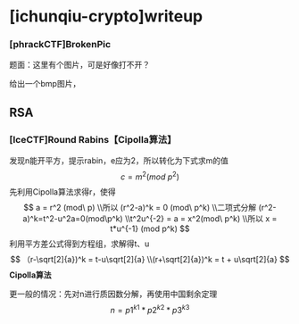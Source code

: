# [ichunqiu-crypto]writeup

### [phrackCTF]BrokenPic

题面：这里有个图片，可是好像打不开？



给出一个bmp图片，





## RSA

### [IceCTF]Round Rabins【Cipolla算法】

发现n能开平方，提示rabin，e应为2，所以转化为下式求m的值
$$
c = m^2 (mod\ p^2)
$$
先利用Cipolla算法求得r，使得
$$
a = r^2 (mod\ p)
\\所以 (r^2-a)^k = 0 (mod\ p^k)
\\二项式分解 (r^2-a)^k=t^2-u^2a=0(mod\p^k)
\\t^2u^{-2} = a = x^2(mod\ p^k)
\\所以 x = t*u^{-1} (mod p^k)
$$
利用平方差公式得到方程组，求解得t、u
$$
（r-\sqrt[2]{a})^k = t-u\sqrt[2]{a}
\\(r+\sqrt[2]{a})^k = t + u\sqrt[2]{a}
$$
**Cipolla算法**



更一般的情况：先对n进行质因数分解，再使用中国剩余定理
$$
n=p1^{k1} * p2^{k2} * p3^{k3}
$$
